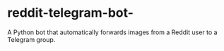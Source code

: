 # reddit-telegram-bot-
A Python bot that automatically forwards images from a Reddit user to a Telegram group.
